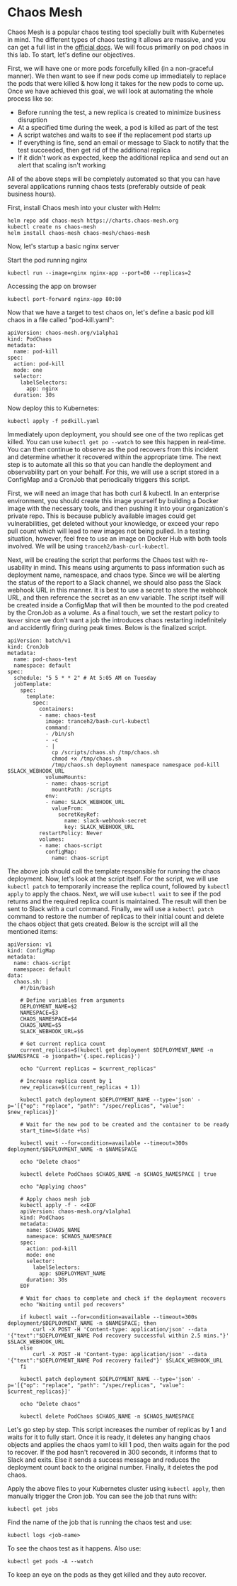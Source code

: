 # Chaos Mesh

Chaos Mesh is a popular chaos testing tool specially built with Kubernetes in mind. The different types of chaos testing it allows are massive, and you can get a full list in the [official docs](https://chaos-mesh.org/docs/simulate-pod-chaos-on-kubernetes/). We will focus primarily on pod chaos in this lab. To start, let's define our objectives.

First, we will have one or more pods forcefully killed (in a non-graceful manner). We then want to see if new pods come up immediately to replace the pods that were killed & how long it takes for the new pods to come up. Once we have achieved this goal, we will look at automating the whole process like so:

- Before running the test, a new replica is created to minimize business disruption
- At a specified time during the week, a pod is killed as part of the test
- A script watches and waits to see if the replacement pod starts up
- If everything is fine, send an email or message to Slack to notify that the test succeeded, then get rid of the additional replica
- If it didn't work as expected, keep the additional replica and send out an alert that scaling isn't working

All of the above steps will be completely automated so that you can have several applications running chaos tests (preferably outside of peak business hours).

First, install Chaos mesh into your cluster with Helm:

```
helm repo add chaos-mesh https://charts.chaos-mesh.org
kubectl create ns chaos-mesh
helm install chaos-mesh chaos-mesh/chaos-mesh
```

Now, let's startup a basic nginx server


Start the pod running nginx

```
kubectl run --image=nginx nginx-app --port=80 --replicas=2
```

Accessing the app on browser

```
kubectl port-forward nginx-app 80:80
```

Now that we have a target to test chaos on, let's define a basic pod kill chaos in a file called "pod-kill.yaml":

```
apiVersion: chaos-mesh.org/v1alpha1
kind: PodChaos
metadata:
  name: pod-kill
spec:
  action: pod-kill
  mode: one
  selector:
    labelSelectors:
      app: nginx
  duration: 30s
```

Now deploy this to Kubernetes:

```
kubectl apply -f podkill.yaml
```

Immediately upon deployment, you should see one of the two replicas get killed. You can use `kubectl get po --watch` to see this happen in real-time. You can then continue to observe as the pod recovers from this incident and determine whether it recovered within the appropriate time. The next step is to automate all this so that you can handle the deployment and observability part on your behalf. For this, we will use a script stored in a ConfigMap and a CronJob that periodically triggers this script.

First, we will need an image that has both curl & kubectl. In an enterprise environment, you should create this image yourself by building a Docker image with the necessary tools, and then pushing it into your organization's private repo. This is because publicly available images could get vulnerabilities, get deleted without your knowledge, or exceed your repo pull count which will lead to new images not being pulled. In a testing situation, however, feel free to use an image on Docker Hub with both tools involved. We will be using `tranceh2/bash-curl-kubectl`.

Next, will be creating the script that performs the Chaos test with re-usability in mind. This means using arguments to pass information such as deployment name, namespace, and chaos type. Since we will be alerting the status of the report to a Slack channel, we should also pass the Slack webhook URL in this manner. It is best to use a secret to store the webhook URL, and then reference the secret as an env variable. The script itself will be created inside a ConfigMap that will then be mounted to the pod created by the CronJob as a volume. As a final touch, we set the restart policy to `Never` since we don't want a job the introduces chaos restarting indefinitely and accidently firing during peak times. Below is the finalized script.

```
apiVersion: batch/v1
kind: CronJob
metadata:
  name: pod-chaos-test
  namespace: default
spec:
  schedule: "5 5 * * 2" # At 5:05 AM on Tuesday
  jobTemplate:
    spec:
      template:
        spec:
          containers:
          - name: chaos-test
            image: tranceh2/bash-curl-kubectl
            command:
            - /bin/sh
            - -c
            - |
              cp /scripts/chaos.sh /tmp/chaos.sh
              chmod +x /tmp/chaos.sh
              /tmp/chaos.sh deployment namespace namespace pod-kill $SLACK_WEBHOOK_URL
            volumeMounts:
            - name: chaos-script
              mountPath: /scripts
            env:
            - name: SLACK_WEBHOOK_URL
              valueFrom:
                secretKeyRef:
                  name: slack-webhook-secret
                  key: SLACK_WEBHOOK_URL
          restartPolicy: Never
          volumes:
          - name: chaos-script
            configMap:
              name: chaos-script
```

The above job should call the template responsible for running the chaos deployment. Now, let's look at the script itself. For the script, we will use `kubectl patch` to temporarily increase the replica count, followed by `kubectl apply` to apply the chaos. Next, we will use `kubectl wait` to see if the pod returns and the required replica count is maintained. The result will then be sent to Slack with a curl command. Finally, we will use a `kubectl patch` command to restore the number of replicas to their initial count and delete the chaos object that gets created. Below is the scrcipt will all the mentioned items: 

```
apiVersion: v1
kind: ConfigMap
metadata:
  name: chaos-script
  namespace: default
data:
  chaos.sh: |
    #!/bin/bash

    # Define variables from arguments
    DEPLOYMENT_NAME=$2
    NAMESPACE=$3
    CHAOS_NAMESPACE=$4
    CHAOS_NAME=$5
    SLACK_WEBHOOK_URL=$6

    # Get current replica count
    current_replicas=$(kubectl get deployment $DEPLOYMENT_NAME -n $NAMESPACE -o jsonpath='{.spec.replicas}')

    echo "Current replicas = $current_replicas"

    # Increase replica count by 1
    new_replicas=$((current_replicas + 1))

    kubectl patch deployment $DEPLOYMENT_NAME --type='json' -p='[{"op": "replace", "path": "/spec/replicas", "value": $new_replicas}]'

    # Wait for the new pod to be created and the container to be ready
    start_time=$(date +%s)

    kubectl wait --for=condition=available --timeout=300s deployment/$DEPLOYMENT_NAME -n $NAMESPACE

    echo "Delete chaos"

    kubectl delete PodChaos $CHAOS_NAME -n $CHAOS_NAMESPACE | true

    echo "Applying chaos"

    # Apply chaos mesh job
    kubectl apply -f - <<EOF
    apiVersion: chaos-mesh.org/v1alpha1
    kind: PodChaos
    metadata:
      name: $CHAOS_NAME
      namespace: $CHAOS_NAMESPACE
    spec:
      action: pod-kill
      mode: one
      selector:
        labelSelectors:
          app: $DEPLOYMENT_NAME
      duration: 30s
    EOF

    # Wait for chaos to complete and check if the deployment recovers
    echo "Waiting until pod recovers"

    if kubectl wait --for=condition=available --timeout=300s deployment/$DEPLOYMENT_NAME -n $NAMESPACE; then
        curl -X POST -H 'Content-type: application/json' --data '{"text":"$DEPLOYMENT_NAME Pod recovery successful within 2.5 mins."}' $SLACK_WEBHOOK_URL
    else
        curl -X POST -H 'Content-type: application/json' --data '{"text":"$DEPLOYMENT_NAME Pod recovery failed"}' $SLACK_WEBHOOK_URL
    fi

    kubectl patch deployment $DEPLOYMENT_NAME --type='json' -p='[{"op": "replace", "path": "/spec/replicas", "value": $current_replicas}]'

    echo "Delete chaos"

    kubectl delete PodChaos $CHAOS_NAME -n $CHAOS_NAMESPACE
```

Let's go step by step. This script increases the number of replicas by 1 and waits for it to fully start. Once it is ready, it deletes any hanging chaos objects and applies the chaos yaml to kill 1 pod, then waits again for the pod to recover. If the pod hasn't recovered in 300 seconds, it informs that to Slack and exits. Else it sends a success message and reduces the deployment count back to the original number. Finally, it deletes the pod chaos.

Apply the above files to your Kubernetes cluster using `kubectl apply`, then manually trigger the Cron job. You can see the job that runs with:

```
kubectl get jobs
```

Find the name of the job that is running the chaos test and use:

```
kubectl logs <job-name>
```

To see the chaos test as it happens. Also use:

```
kubectl get pods -A --watch
```

To keep an eye on the pods as they get killed and they auto recover.